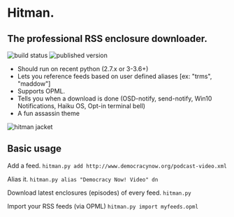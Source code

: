 Hitman.
=======
The professional RSS enclosure downloader.
-------------------------------------------
![build status](https://api.travis-ci.org/jrabbit/hitman.svg) ![published version](https://img.shields.io/pypi/v/hitman.svg)


+   Should run on recent python (2.7.x or 3-3.6+)
+   Lets you reference feeds based on user defined aliases [ex: "trms", "maddow"]
+   Supports OPML.
+   Tells you when a download is done (OSD-notify, send-notify, Win10 Notifications, Haiku OS, Opt-in terminal bell)
+   A fun assassin theme

![hitman jacket](http://upload.wikimedia.org/wikipedia/en/7/76/Hit_mancons.jpg)

Basic usage
-----------

Add a feed.
`hitman.py add http://www.democracynow.org/podcast-video.xml`

Alias it.
`hitman.py alias "Democracy Now! Video" dn`

Download latest enclosures (episodes) of every feed.
`hitman.py`

Import your RSS feeds (via OPML)
`hitman.py import myfeeds.opml`
